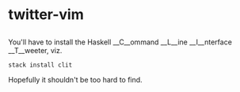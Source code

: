 # twitter-vim

## 

You'll have to install the Haskell __C__ommand __L__ine __I__nterface
__T__weeter, viz.

```
stack install clit
```

Hopefully it shouldn't be too hard to find. 

